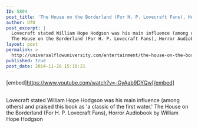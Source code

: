 ```yaml
---
ID: 5894
post_title: 'The House on the Borderland (For H. P. Lovecraft Fans), Horror  by William Hope Hodgson'
author: UfU
post_excerpt: |
  Lovecraft stated William Hope Hodgson was his main influence (among others) and praised this book as 'a classic of the first water.'
  The House on the Borderland (For H. P. Lovecraft Fans), Horror Audiobook by William Hope Hodgson
layout: post
permalink: >
  http://universalflowuniversity.com/entertainment/the-house-on-the-borderland-for-h-p-lovecraft-fans-horror-by-william-hope-hodgson/
published: true
post_date: 2014-11-28 15:10:21
---
```

[embed]https://www.youtube.com/watch?v=-GyAab9DYQw[/embed]</br></br>
<p>Lovecraft stated William Hope Hodgson was his main influence (among others) and praised this book as 'a classic of the first water.'
The House on the Borderland (For H. P. Lovecraft Fans), Horror Audiobook by William Hope Hodgson</p>